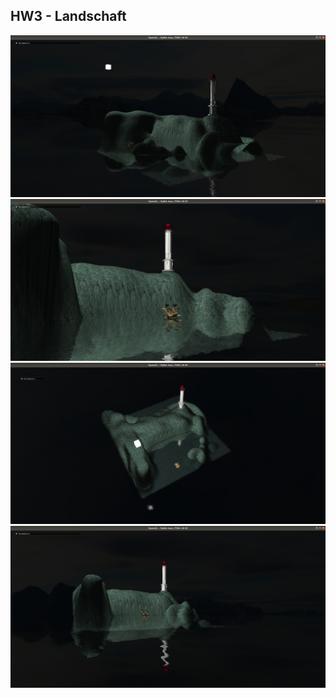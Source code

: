## HW3 - Landschaft

![](https://github.com/ivanrybin/itmo-hws-opengl/blob/master/landshaft/pics/pic1.png)
![](https://github.com/ivanrybin/itmo-hws-opengl/blob/master/landshaft/pics/pic2.png)
![](https://github.com/ivanrybin/itmo-hws-opengl/blob/master/landshaft/pics/pic3.png)
![](https://github.com/ivanrybin/itmo-hws-opengl/blob/master/landshaft/pics/pic4.png)
